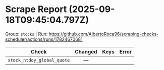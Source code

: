 # Scrape Report (2025-09-18T09:45:04.797Z)

Group: `stocks`  |  Run: https://github.com/AlbertoRoca96/scraping-checks-scheduler/actions/runs/17824670681

| Check | Changed | Keys | Error |
|---|:---:|:--|:--|
| `stock_ntdoy_global_quote` | — |  |  |
